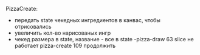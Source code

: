 PizzaCreate:
- передать state чекедных ингредиентов в канвас, чтобы отрисовались
- увеличить кол-во нарисованых ингр
- чекед размера в state, название - все в state
-pizza-draw 63 slice не работает
pizza-create 109 продолжить